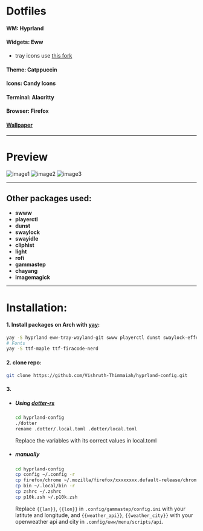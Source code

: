 # Dotfiles

#### WM: Hyprland
#### Widgets: Eww
* tray icons use [this fork](https://github.com/ralismark/eww/tree/tray-3)
#### Theme: Catppuccin
#### Icons: Candy Icons
#### Terminal: Alacritty
#### Browser: Firefox

#### [Wallpaper](https://sh.reddit.com/r/wallpaper/comments/17prscu/city_train_3840x2160/?utm_source=share&utm_medium=web3x&utm_name=web3xcss&utm_term=1&utm_content=share_button)

---
# Preview
![image1](https://github.com/Vishruth-Thimmaiah/hyprland-config/assets/111981004/9e577ef2-0399-4bfe-9494-7802385223d6)
![image2](https://github.com/Vishruth-Thimmaiah/hyprland-config/assets/111981004/53594666-f5ba-4370-bb4e-fcd190a6a3c5)
![image3](https://github.com/Vishruth-Thimmaiah/hyprland-config/assets/111981004/ee5f863c-bd65-42fc-93ba-c9efe020ce44)

---

## Other packages used:

* **swww**
* **playerctl**
* **dunst**
* **swaylock**
* **swayidle**
* **cliphist**
* **light**
* **rofi**
* **gammastep**
* **chayang**
* **imagemagick**

---

# Installation:

#### 1. Install packages on Arch with [yay](https://github.com/Jguer/yay):
```bash
yay -S hyprland eww-tray-wayland-git swww playerctl dunst swaylock-effects-git swayidle sway-audio-idle-inhibit-git cliphist light rofi-lbonn-wayland chayang gammastep imagemagick
# Fonts
yay -S ttf-maple ttf-firacode-nerd
```
#### 2. clone repo:
```bash
git clone https://github.com/Vishruth-Thimmaiah/hyprland-config.git
```
#### 3.
- ##### Using [dotter-rs](https://github.com/SuperCuber/dotter)
    ```bash
    cd hyprland-config
    ./dotter
    rename .dotter/.local.toml .dotter/local.toml
    ```
    Replace the variables with its correct values in local.toml
- ##### manually
    ```bash
    cd hyprland-config
    cp config ~/.config -r
    cp firefox/chrome ~/.mozilla/firefox/xxxxxxxx.default-release/chrome/ -r # replace xxxxxxxx with the respective directory name
    cp bin ~/.local/bin -r
    cp zshrc ~/.zshrc
    cp p10k.zsh ~/.p10k.zsh
    ```
    Replace ```{{lan}}```, ```{{lon}}``` in ```.config/gammastep/config.ini``` with your latitute and longitude, and ```{{weather_api}}```, ```{{weather_city}}``` with your openweather api and city in ```.config/eww/menu/scripts/api```.

